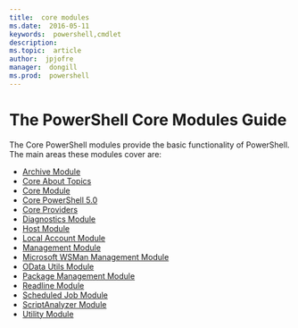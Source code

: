 ```yaml
---
title:  core modules
ms.date:  2016-05-11
keywords:  powershell,cmdlet
description:  
ms.topic:  article
author:  jpjofre
manager:  dongill
ms.prod:  powershell
---
```


#  The PowerShell Core Modules Guide

The Core PowerShell modules provide the basic functionality of PowerShell.
The main areas these modules cover are:

-  [Archive Module](standard-modules/Microsoft.PowerShell.Archive-Module.md)
-  [Core About Topics](standard-modules/Windows-PowerShell-Core-About-Topics.md)
-  [Core Module](standard-modules/Microsoft.PowerShell.Core-Module.md)
-  [Core PowerShell 5.0](standard-modules/Windows-PowerShell-5.0.md)
-  [Core Providers](standard-modules/Windows-PowerShell-Core-Providers.md)
-  [Diagnostics Module](standard-modules/Microsoft.PowerShell.Diagnostics-Module.md)
-  [Host Module](standard-modules/Microsoft.PowerShell.Host-Module.md)
-  [Local Account Module](standard-modules/PSLocalAccount5-Module.md)
-  [Management Module](standard-modules/Microsoft.PowerShell.Management-Module.md)
-  [Microsoft WSMan Management Module](standard-modules/Microsoft.WSMan.Management-Module.md)
-  [OData Utils Module](standard-modules/Microsoft.PowerShell.ODataUtils-Module.md)
-  [Package Management Module](standard-modules/PackageManagement-Module.md)
-  [Readline Module](standard-modules/PSReadline-Module.md)
-  [Scheduled Job Module](standard-modules/PSScheduledJob-Module.md)
-  [ScriptAnalyzer Module](standard-modules/PSScriptAnalyzer-Module.md)
-  [Utility Module](standard-modules/Microsoft.PowerShell.Utility-Module.md)

